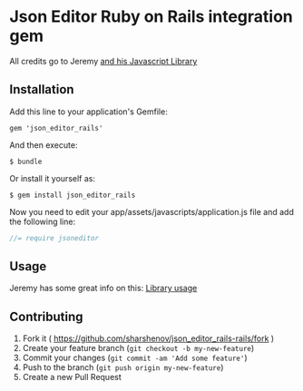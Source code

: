 # Json Editor Ruby on Rails integration gem

All credits go to Jeremy [and his Javascript Library ](https://github.com/jdorn/json-editor)


## Installation

Add this line to your application's Gemfile:

    gem 'json_editor_rails'

And then execute:

    $ bundle

Or install it yourself as:

    $ gem install json_editor_rails

Now you need to edit your app/assets/javascripts/application.js file and add the following line:
``` javascript
//= require jsoneditor
```

## Usage

Jeremy has some great info on this: [Library usage](https://github.com/jdorn/json-editor#usage)


## Contributing

1. Fork it ( https://github.com/sharshenov/json_editor_rails-rails/fork )
2. Create your feature branch (`git checkout -b my-new-feature`)
3. Commit your changes (`git commit -am 'Add some feature'`)
4. Push to the branch (`git push origin my-new-feature`)
5. Create a new Pull Request